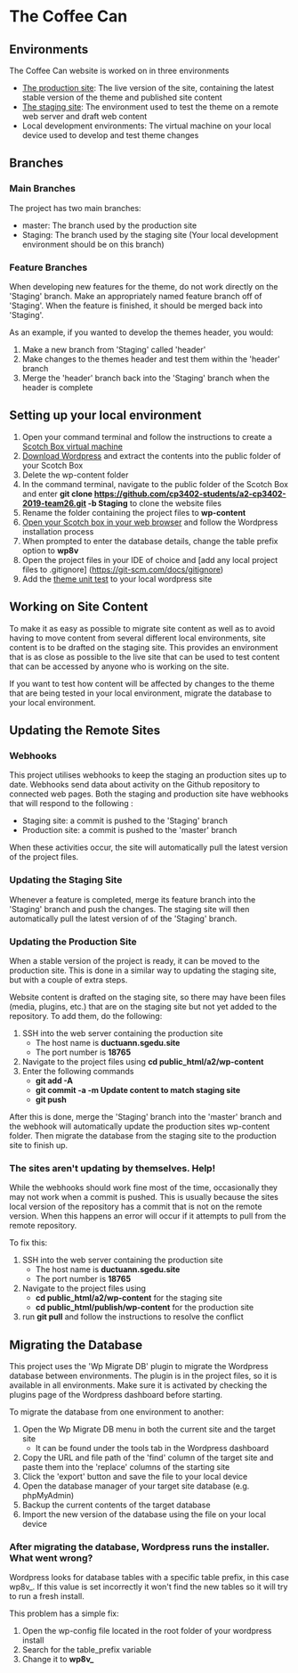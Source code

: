 # The Coffee Can

## Environments

The Coffee Can website is worked on in three environments
* [The production site](https://ductuann.sgedu.site/publish/): The live version of the site, containing the latest stable version of the theme and published
 site content
* [The staging site](https://ductuann.sgedu.site/a2/): The environment used to test the theme on a remote web server and draft web content
* Local development environments: The virtual machine on your local device used to develop and test theme changes 


## Branches

### Main Branches
The project has two main branches:
* master: The branch used by the production site
* Staging: The branch used by the staging site (Your local development environment should be on this branch)

### Feature Branches
When developing new features for the theme, do not work directly on the 'Staging' branch. Make an appropriately named 
feature branch off of 'Staging'. When the feature is finished, it should be merged back into 'Staging'.

As an example, if you wanted to develop the themes header, you would:
1. Make a new branch from 'Staging' called 'header'
2. Make changes to the themes header and test them within the 'header' branch
3. Merge the 'header' branch back into the 'Staging' branch when the header is complete


## Setting up your local environment

1. Open your command terminal and follow the instructions to create a [Scotch Box virtual machine](https://box.scotch.io/)
2. [Download Wordpress](https://wordpress.org/download/) and extract the contents into the public folder of your Scotch
Box
3. Delete the wp-content folder
4. In the command terminal, navigate to the public folder of the Scotch Box and enter 
 **git clone https://github.com/cp3402-students/a2-cp3402-2019-team26.git -b Staging** to clone the website files
5. Rename the folder containing the project files to **wp-content**
6. [Open your Scotch box in your web browser](192.168.33.10) and follow the Wordpress installation process
7. When prompted to enter the database details, change the table prefix option to **wp8v**
8. Open the project files in your IDE of choice and [add any local project files to .gitignore]
(https://git-scm.com/docs/gitignore)
9. Add the [theme unit test](https://codex.wordpress.org/Theme_Unit_Test) to your local wordpress site

## Working on Site Content

To make it as easy as possible to migrate site content as well as to avoid having to move content from several different
 local environments, site content is to be drafted on the staging site. This provides an environment that is as close as
 possible to the live site that can be used to test content that can be accessed by anyone who is working on the site.
 
 If you want to test how content will be affected by changes to the theme that are being tested in your local
 environment, migrate the database to your local environment.

## Updating the Remote Sites

### Webhooks

This project utilises webhooks to keep the staging an production sites up to date. Webhooks send data about activity on 
the Github repository to connected web pages. Both the staging and production site have webhooks that will respond to 
the following :

* Staging site: a commit is pushed to the 'Staging' branch
* Production site: a commit is pushed to the 'master' branch

When these activities occur, the site will automatically pull the latest version of the project files.

### Updating the Staging Site

Whenever a feature is completed, merge its feature branch into the 'Staging' branch and push the changes. The staging 
site will then automatically pull the latest version of of the 'Staging' branch.

### Updating the Production Site

When a stable version of the project is ready, it can be moved to the production site. This is done in a similar way to
updating the staging site, but with a couple of extra steps.

Website content is drafted on the staging site, so there may have been files (media, plugins, etc.) that are on the 
staging site but not yet added to the repository. To add them, do the following:

1. SSH into the web server containing the production site
    * The host name is **ductuann.sgedu.site**
    * The port number is **18765**
2. Navigate to the project files using **cd public_html/a2/wp-content**
3. Enter the following commands
    * **git add -A**
    * **git commit -a -m Update content to match staging site**
    * **git push**
    
After this is done, merge the 'Staging' branch into the 'master' branch and the webhook will automatically update the 
production sites wp-content folder. Then migrate the database from the staging site to the production site to finish up.

### The sites aren't updating by themselves. Help!

While the webhooks should work fine most of the time, occasionally they may not work when a commit is pushed. This is 
usually because the sites local version of the repository has a commit that is not on the remote version. When this
 happens an error will occur if it attempts to pull from the remote repository.
 
 To fix this:
 
 1. SSH into the web server containing the production site
     * The host name is **ductuann.sgedu.site**
     * The port number is **18765**
 2. Navigate to the project files using
    * **cd public_html/a2/wp-content** for the staging site
    * **cd public_html/publish/wp-content** for the production site
 3. run **git pull** and follow the instructions to resolve the conflict

## Migrating the Database

This project uses the 'Wp Migrate DB' plugin to migrate the Wordpress database between environments. The plugin is in 
the project files, so it is available in all environments. Make sure it is activated by checking the plugins page of the
Wordpress dashboard before starting.

To migrate the database from one environment to another:
1. Open the Wp Migrate DB menu in both the current site and the target site
    * It can be found under the tools tab in the Wordpress dashboard
2. Copy the URL and file path of the 'find' column of the target site and paste them into the 'replace' columns of the 
 starting site
3. Click the 'export' button and save the file to your local device
4. Open the database manager of your target site database (e.g. phpMyAdmin)
5. Backup the current contents of the target database
6. Import the new version of the database using the file on your local device

### After migrating the database, Wordpress runs the installer. What went wrong?

Wordpress looks for database tables with a specific table prefix, in this case wp8v_. If this value is set 
incorrectly it won't find the new tables so it will try to run a fresh install.

This problem has a simple fix:
1. Open the wp-config file located in the root folder of your wordpress install
2. Search for the table_prefix variable
3. Change it to **wp8v_**
